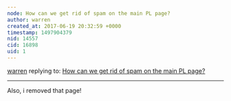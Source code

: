 ```yaml
---
node: How can we get rid of spam on the main PL page?
author: warren
created_at: 2017-06-19 20:32:59 +0000
timestamp: 1497904379
nid: 14557
cid: 16898
uid: 1
---
```




[warren](../profile/warren) replying to: [How can we get rid of spam on the main PL page?](../notes/marlokeno/06-19-2017/how-can-we-get-rid-of-spam-on-the-main-pl-page)

----
Also, i removed that page!